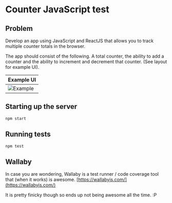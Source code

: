 # Counter JavaScript test

## Problem
  Develop an app using JavaScript and ReactJS that allows you to track multiple counter totals in the browser.

  The app should consist of the following. A total counter, the ability to add a counter and the ability to increment and decrement that counter. (See layout for example UI).

| Example UI            |
|:--------------------- |
|![Example](https://raw.githubusercontent.com/everydayhero/counter-test/master/example_ui.png)|


## Starting up the server

```
npm start
```

## Running tests

```
npm test
```

## Wallaby

In case you are wondering, Wallaby is a test runner / code coverage tool that (when it works) is awesome. [https://wallabyjs.com/](https://wallabyjs.com/)

It is pretty finicky though so ends up not being awesome all the time. :P
